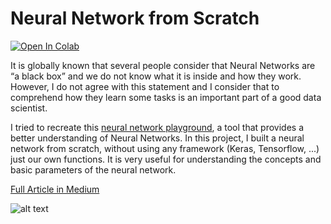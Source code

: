 # Neural Network from Scratch

[![Open In Colab](https://colab.research.google.com/assets/colab-badge.svg)](https://colab.research.google.com/github/alejandrods/Neural-Network-from-Scratch/blob/master/Neural_Network_Scratch.ipynb)

It is globally known that several people consider that Neural Networks are “a black box” and we do not know what it is inside and how they work. However, I do not agree with this statement and I consider that to comprehend how they learn some tasks is an important part of a good data scientist. 

I tried to recreate this [neural network playground](https://playground.tensorflow.org/#activation=tanh&batchSize=10&dataset=circle&regDataset=reg-plane&learningRate=0.03&regularizationRate=0&noise=0&networkShape=4,2&seed=0.41885&showTestData=false&discretize=false&percTrainData=50&x=true&y=true&xTimesY=false&xSquared=false&ySquared=false&cosX=false&sinX=false&cosY=false&sinY=false&collectStats=false&problem=classification&initZero=false&hideText=false), a tool that provides a better understanding of Neural Networks. In this project, I built a neural network from scratch, without using any framework (Keras, Tensorflow, ...) just our own functions. It is very useful for understanding the concepts and basic parameters of the neural network.

[Full Article in Medium](https://medium.com/analytics-vidhya/neural-network-from-scratch-e2c5abc9febe)

![alt text](https://github.com/alejandrods/Neural_Network_from_Scratch/blob/master/results/result_gif.gif)
